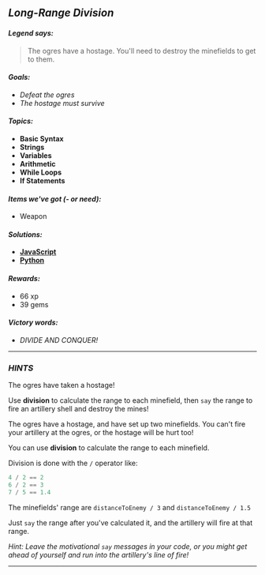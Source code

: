 ## _Long-Range Division_

#### _Legend says:_
> The ogres have a hostage. You'll need to destroy the minefields to get to them.

#### _Goals:_
+ _Defeat the ogres_
+ _The hostage must survive_

#### _Topics:_
+ **Basic Syntax**
+ **Strings**
+ **Variables**
+ **Arithmetic**
+ **While Loops**
+ **If Statements**

#### _Items we've got (- or need):_
+ Weapon

#### _Solutions:_
+ **[JavaScript](longRangeDiv.js)**
+ **[Python](long_range_div.py)**

#### _Rewards:_
+ 66 xp
+ 39 gems

#### _Victory words:_
+ _DIVIDE AND CONQUER!_

___

### _HINTS_

The ogres have taken a hostage!

Use **division** to calculate the range to each minefield, then `say` the range to fire an artillery shell and destroy the mines!

The ogres have a hostage, and have set up two minefields. You can't fire your artillery at the ogres, or the hostage will be hurt too!

You can use **division** to calculate the range to each minefield.

Division is done with the `/` operator like:

```python
4 / 2 == 2
6 / 2 == 3
7 / 5 == 1.4
```

The minefields' range are `distanceToEnemy / 3` and `distanceToEnemy / 1.5`

Just `say` the range after you've calculated it, and the artillery will fire at that range.

_Hint:  Leave the motivational `say` messages in your code, or you might get ahead of yourself and run into the artillery's line of fire!_

___
